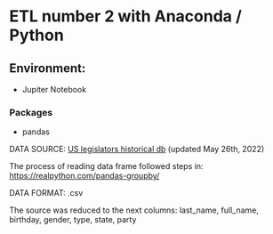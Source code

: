 # ETL number 2 with Anaconda / Python

## Environment:
+ Jupiter Notebook

### Packages
+ pandas

DATA SOURCE:  [US legislators historical db](https://github.com/unitedstates/congress-legislators)  (updated May 26th, 2022)

The process of reading data frame followed steps in: https://realpython.com/pandas-groupby/

DATA FORMAT: .csv

The source was reduced to the next columns: last_name, full_name, birthday, gender, type, state, party

